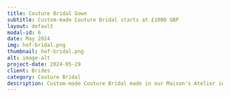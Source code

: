 ```yaml
---
title: Couture Bridal Gown
subtitle: Custom-made Couture Bridal starts at £1000 GBP 
layout: default
modal-id: 6
date: May 2024
img: hof-bridal.png 
thumbnail: hof-bridal.png 
alt: image-alt
project-date: 2024-05-29
client: Brides
category: Couture Bridal
description: Custom-made Couture Bridal made in our Maison's Atelier in Jamaica, West Indies.
---
```



